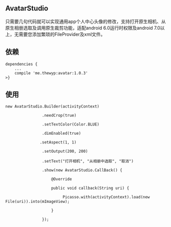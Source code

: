 ## AvatarStudio
只需要几句代码就可以实现通用app个人中心头像的修改，支持打开原生相机、从原生相册选取及调用原生裁剪功能，适配android 6.0运行时权限及android 7.0以上，无需要您添加繁琐的FileProvider及xml文件。

## 依赖
 <pre><code>dependencies {
	...
	compile 'me.thewyp:avatar:1.0.3'
>}</code></pre>

## 使用
 <pre><code>new AvatarStudio.Builder(activityContext)<br>
                .needCrop(true)<br>
                .setTextColor(Color.BLUE)<br>
                .dimEnabled(true)<br>
               .setAspect(1, 1)<br>
                .setOutput(200, 200)<br>
                .setText("打开相机", "从相册中选取", "取消")<br>
                .show(new AvatarStudio.CallBack() {<br>
                    @Override<br>
                    public void callback(String uri) {<br>
                         Picasso.with(activityContext).load(new File(uri)).into(mImageView);<br>
                    }<br>
                });<br></code></pre>
